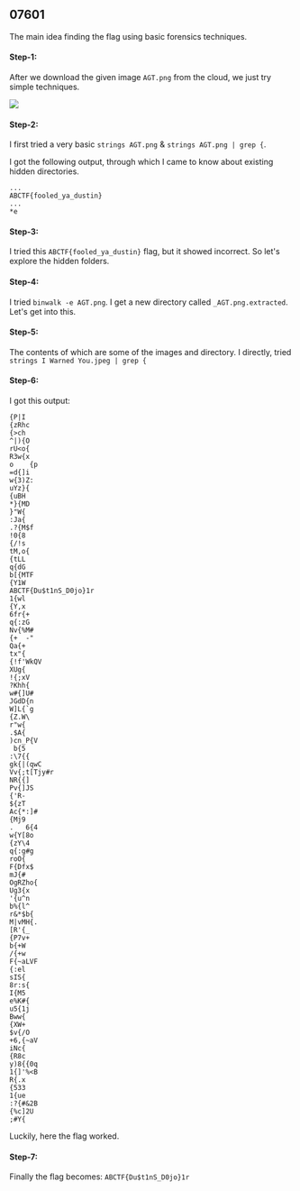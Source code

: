 ## 07601
The main idea finding the flag using basic forensics techniques.

#### Step-1:
After we download the given image `AGT.png` from the cloud, we just try simple techniques.

<img src="AGT.png">

#### Step-2:
I first tried a very basic `strings AGT.png` &  `strings AGT.png | grep {`.

I got the following output, through which I came to know about existing hidden directories.
```
...
ABCTF{fooled_ya_dustin}
...
*e
```
#### Step-3:
I tried this `ABCTF{fooled_ya_dustin}` flag, but it showed incorrect. So let's explore the hidden folders.

#### Step-4:
I tried `binwalk -e AGT.png`. I get a new directory called `_AGT.png.extracted`. Let's get into this.

#### Step-5:
The contents of which are some of the images and directory. I directly, tried
`strings I Warned You.jpeg | grep {`

#### Step-6:

I got this output:
```
{P|I
{zRhc
{>ch
^|){O
rU<o{
R3w{x
o	 {p
=d{]i
w{3)Z:
uYz}{
{uBH
*}{MD
}"W{
:Ja{
.?{M$f
!0{8
{/!s
tM,o{
{tLL
q{dG
b[{MTF
{Y1W
ABCTF{Du$t1nS_D0jo}1r
1{wl
{Y,x
6fr{+
q{:zG
Nv{%M#
{+	-"
Qa{+
tx"{
{!f'WkQV
XUg{
!{;xV
?Khh{
w#{]U#
JGdD{n
W]L{`g
{Z.W\
r"w{
.$A{
)cn_P{V
 b{5
:\7{{
gk{|(qwC
Vv{;t[Tjy#r
NR{{]
Pv{]JS
{'R-
${zT
Ac{*:]#
{Mj9
.	6{4
w{Y[8o
{zY\4
q{:g#g
roO{
F{Dfx$
mJ{#
OgRZho{
Ug3{x
'{u^n
b%{l^
r&*$b{
M|vMH{.
[R'{_
{P7v+
b{+W
/{+w
F{~aLVF
{:el
sIS{
8r:s{
I{M5
e%K#{
u5{1j
Bww{
{XW+
$v{/O
+6,{~aV
iNc{
{R8c
y)8{{0q
1{]'%<B
R{.x
{533
1{ue
:?{#&2B
{%c]2U
;#Y{
```

Luckily, here the flag worked.
#### Step-7:
Finally the flag becomes:
`ABCTF{Du$t1nS_D0jo}1r`
